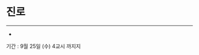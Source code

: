 # 진로

---

-

기간 :  9월 25일 (수) 4교시 까지지

<!-- [<img src="posts/images/japanese.png" width="300" height="450"/>] -->